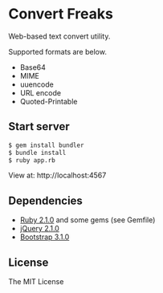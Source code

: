 # Convert Freaks

Web-based text convert utility.

Supported formats are below.

- Base64
- MIME
- uuencode
- URL encode
- Quoted-Printable

## Start server

```sh
$ gem install bundler
$ bundle install
$ ruby app.rb
```

View at: http://localhost:4567

## Dependencies

- [Ruby 2.1.0](http://www.ruby-lang.org/) and some gems (see Gemfile)
- [jQuery 2.1.0](http://jquery.com/)
- [Bootstrap 3.1.0](http://getbootstrap.com/)

## License

The MIT License

